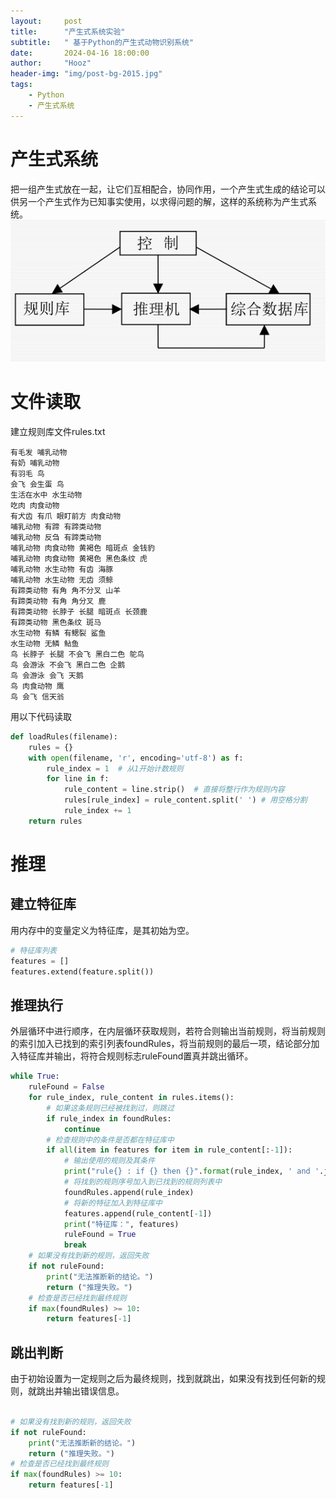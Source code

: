 ```yaml
---
layout:     post
title:      "产生式系统实验"
subtitle:   " 基于Python的产生式动物识别系统"
date:       2024-04-16 18:00:00
author:     "Hooz"
header-img: "img/post-bg-2015.jpg"
tags:
    - Python
    - 产生式系统
---
```


# 产生式系统

把一组产生式放在一起，让它们互相配合，协同作用，一个产生式生成的结论可以供另一个产生式作为已知事实使用，以求得问题的解，这样的系统称为产生式系统。
![20240416182019](https://raw.githubusercontent.com/HoozS/pic/main/pic/20240416182019.png)

# 文件读取
建立规则库文件rules.txt

```text
有毛发 哺乳动物
有奶 哺乳动物
有羽毛 鸟
会飞 会生蛋 鸟
生活在水中 水生动物
吃肉 肉食动物
有犬齿 有爪 眼盯前方 肉食动物
哺乳动物 有蹄 有蹄类动物
哺乳动物 反刍 有蹄类动物
哺乳动物 肉食动物 黄褐色 暗斑点 金钱豹
哺乳动物 肉食动物 黄褐色 黑色条纹 虎
哺乳动物 水生动物 有齿 海豚
哺乳动物 水生动物 无齿 须鲸
有蹄类动物 有角 角不分叉 山羊
有蹄类动物 有角 角分叉 鹿
有蹄类动物 长脖子 长腿 暗斑点 长颈鹿
有蹄类动物 黑色条纹 斑马
水生动物 有鳞 有鳃裂 鲨鱼
水生动物 无鳞 鲇鱼
鸟 长脖子 长腿 不会飞 黑白二色 鸵鸟
鸟 会游泳 不会飞 黑白二色 企鹅
鸟 会游泳 会飞 天鹅
鸟 肉食动物 鹰
鸟 会飞 信天翁
```
用以下代码读取

```python
def loadRules(filename):
    rules = {}
    with open(filename, 'r', encoding='utf-8') as f:
        rule_index = 1  # 从1开始计数规则
        for line in f:
            rule_content = line.strip()  # 直接将整行作为规则内容
            rules[rule_index] = rule_content.split(' ') # 用空格分割
            rule_index += 1
    return rules
```
# 推理

## 建立特征库

用内存中的变量定义为特征库，是其初始为空。

```python
# 特征库列表
features = []
features.extend(feature.split())
```

## 推理执行

外层循环中进行顺序，在内层循环获取规则，若符合则输出当前规则，将当前规则的索引加入已找到的索引列表foundRules，将当前规则的最后一项，结论部分加入特征库并输出，将符合规则标志ruleFound置真并跳出循环。

```python
while True:
    ruleFound = False
    for rule_index, rule_content in rules.items():
        # 如果这条规则已经被找到过，则跳过
        if rule_index in foundRules:
            continue
        # 检查规则中的条件是否都在特征库中
        if all(item in features for item in rule_content[:-1]):
            # 输出使用的规则及其条件
            print("rule{} : if {} then {}".format(rule_index, ' and '.join(rule_content[:-1]), rule_content[-1]))
            # 将找到的规则序号加入到已找到的规则列表中
            foundRules.append(rule_index)
            # 将新的特征加入到特征库中
            features.append(rule_content[-1])
            print("特征库：", features)
            ruleFound = True
            break
    # 如果没有找到新的规则，返回失败
    if not ruleFound:
        print("无法推断新的结论。")
        return ("推理失败。")
    # 检查是否已经找到最终规则
    if max(foundRules) >= 10:
        return features[-1]
```
## 跳出判断

由于初始设置为一定规则之后为最终规则，找到就跳出，如果没有找到任何新的规则，就跳出并输出错误信息。

```python

# 如果没有找到新的规则，返回失败
if not ruleFound:
    print("无法推断新的结论。")
    return ("推理失败。")
# 检查是否已经找到最终规则
if max(foundRules) >= 10:
    return features[-1]

```
